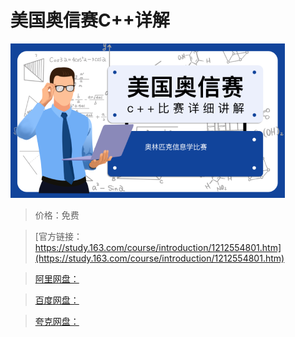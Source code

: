 # 美国奥信赛C++详解

![img](../../../assets/study163/free/013c412468b94f5b8258a703347abdff.png)

> 价格：免费

> [官方链接：https://study.163.com/course/introduction/1212554801.htm](https://study.163.com/course/introduction/1212554801.htm)

> [阿里网盘：]()

> [百度网盘：]()

> [夸克网盘：]()
